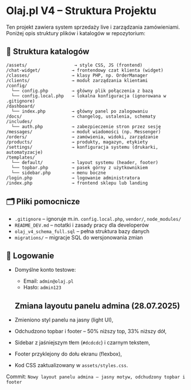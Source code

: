 # Olaj.pl V4 – Struktura Projektu

Ten projekt zawiera system sprzedaży live i zarządzania zamówieniami. Poniżej opis struktury plików i katalogów w repozytorium:

## 📁 Struktura katalogów

```
/assets/                  → style CSS, JS (frontend)
/chat-widget/            → frontendowy czat klienta (widget)
/classes/                → klasy PHP, np. OrderManager
/clients/                → moduł zarządzania klientami
/config/
  └── config.php         → główny plik połączenia z bazą
  └── config.local.php   → lokalna konfiguracja (ignorowana w .gitignore)
/dashboard/
  └── index.php          → główny panel po zalogowaniu
/docs/                   → changelog, ustalenia, schematy
/includes/
  └── auth.php           → zabezpieczenie stron przez sesję
/messages/               → moduł wiadomości (np. Messenger)
/orders/                 → zamówienia, widoki, zarządzanie
/products/               → produkty, magazyn, etykiety
/settings/               → konfiguracja systemu (drukarki, automatyzacje)
/templates/
  └── default/           → layout systemu (header, footer)
  └── topbar.php         → pasek górny z użytkownikiem
  └── sidebar.php        → menu boczne
/login.php               → logowanie administratora
/index.php               → frontend sklepu lub landing
```

## 🗂 Pliki pomocnicze

- `.gitignore` – ignoruje m.in. `config.local.php`, `vendor/`, `node_modules/`
- `README_DEV.md` – notatki i zasady pracy dla developerów
- `olaj_v4_schema_full.sql` – pełna struktura bazy danych
- `migrations/` – migracje SQL do wersjonowania zmian

## 🔐 Logowanie

- Domyślne konto testowe:
  - Email: `admin@olaj.pl`
  - Hasło: `admin123`
  
  ## Zmiana layoutu panelu admina (28.07.2025)

- Zmieniono styl panelu na jasny (light UI),
- Odchudzono topbar i footer – 50% niższy top, 33% niższy dół,
- Sidebar z jaśniejszym tłem (`#dcdcdc`) i czarnym tekstem,
- Footer przyklejony do dołu ekranu (flexbox),
- Kod CSS zaktualizowany w `assets/styles.css`.

Commit: `Nowy layout panelu admina – jasny motyw, odchudzony topbar i footer`
